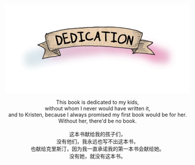 <p align="center">
  <img src="images/dedication.png"/>
</p>

<p style="text-align: center;">
This book is dedicated to my kids,<br>
without whom I never would have written it,<br>
and to Kristen, because I always promised my first book would be for her.<br>
Without her, there'd be no book.<br>
<br>
这本书献给我的孩子们，<br>
没有他们，我永远也写不出这本书，<br>
也献给克里斯汀，因为我一直承诺我的第一本书会献给她。<br>
没有她，就没有这本书。<br>
</p>